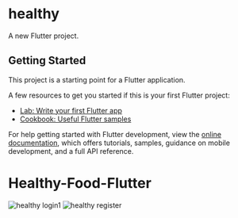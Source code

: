 # healthy

A new Flutter project.

## Getting Started

This project is a starting point for a Flutter application.

A few resources to get you started if this is your first Flutter project:

- [Lab: Write your first Flutter app](https://docs.flutter.dev/get-started/codelab)
- [Cookbook: Useful Flutter samples](https://docs.flutter.dev/cookbook)

For help getting started with Flutter development, view the
[online documentation](https://docs.flutter.dev/), which offers tutorials,
samples, guidance on mobile development, and a full API reference.
# Healthy-Food-Flutter
![healthy login1](https://user-images.githubusercontent.com/82373788/199225132-afa0c60e-b4d9-4201-a201-a01411a65933.png)
![healthy register](https://user-images.githubusercontent.com/82373788/199225149-ab37e127-1cff-4a67-a3e4-d4c9cb818214.png)
